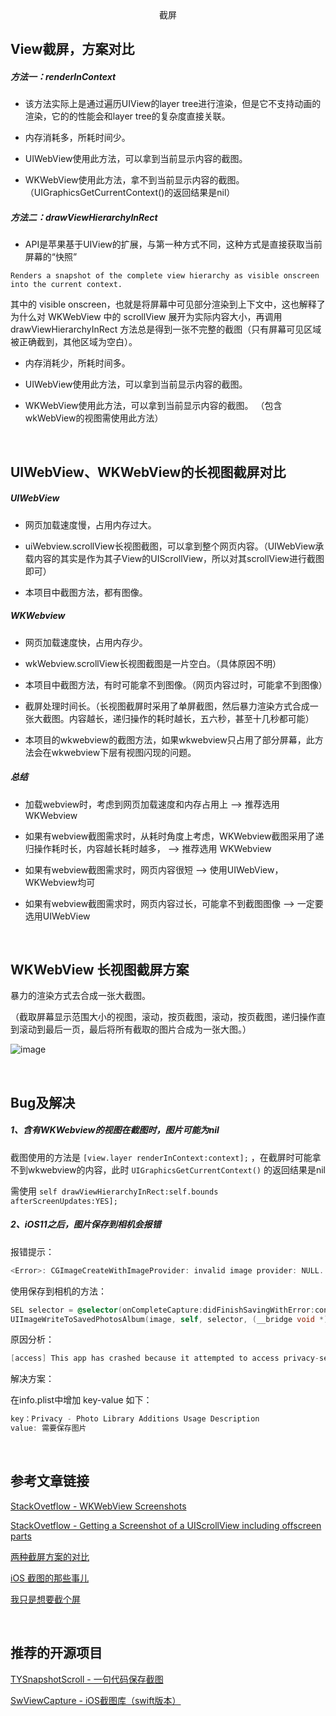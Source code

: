 <center>截屏</center>


## View截屏，方案对比

##### 方法一：renderInContext

- 该方法实际上是通过遍历UIView的layer tree进行渲染，但是它不支持动画的渲染，它的的性能会和layer tree的复杂度直接关联。

- 内存消耗多，所耗时间少。

- UIWebView使用此方法，可以拿到当前显示内容的截图。

- WKWebView使用此方法，拿不到当前显示内容的截图。（UIGraphicsGetCurrentContext()的返回结果是nil）

##### 方法二：drawViewHierarchyInRect

- API是苹果基于UIView的扩展，与第一种方式不同，这种方式是直接获取当前屏幕的“快照”
```
Renders a snapshot of the complete view hierarchy as visible onscreen into the current context.
```
其中的 visible onscreen，也就是将屏幕中可见部分渲染到上下文中，这也解释了为什么对 WKWebView 中的 scrollView 展开为实际内容大小，再调用 drawViewHierarchyInRect 方法总是得到一张不完整的截图（只有屏幕可见区域被正确截到，其他区域为空白）。

- 内存消耗少，所耗时间多。

- UIWebView使用此方法，可以拿到当前显示内容的截图。

- WKWebView使用此方法，可以拿到当前显示内容的截图。 （包含wkWebView的视图需使用此方法）

<br>



## UIWebView、WKWebView的长视图截屏对比

##### UIWebView

- 网页加载速度慢，占用内存过大。

- uiWebview.scrollView长视图截图，可以拿到整个网页内容。（UIWebView承载内容的其实是作为其子View的UIScrollView，所以对其scrollView进行截图即可）

- 本项目中截图方法，都有图像。

##### WKWebview

- 网页加载速度快，占用内存少。

- wkWebview.scrollView长视图截图是一片空白。（具体原因不明）

- 本项目中截图方法，有时可能拿不到图像。（网页内容过时，可能拿不到图像）

- 截屏处理时间长。（长视图截屏时采用了单屏截图，然后暴力渲染方式合成一张大截图。内容越长，递归操作的耗时越长，五六秒，甚至十几秒都可能）

- 本项目的wkwebview的截图方法，如果wkwebview只占用了部分屏幕，此方法会在wkwebview下层有视图闪现的问题。

##### 总结

- 加载webview时，考虑到网页加载速度和内存占用上 —> 推荐选用 WKWebview

- 如果有webview截图需求时，从耗时角度上考虑，WKWebview截图采用了递归操作耗时长，内容越长耗时越多， —> 推荐选用 WKWebview

- 如果有webview截图需求时，网页内容很短 —> 使用UIWebView，WKWebview均可

- 如果有webview截图需求时，网页内容过长，可能拿不到截图图像 —> 一定要选用UIWebView

<br>



## WKWebView 长视图截屏方案

暴力的渲染方式去合成一张大截图。

（截取屏幕显示范围大小的视图，滚动，按页截图，滚动，按页截图，递归操作直到滚动到最后一页，最后将所有截取的图片合成为一张大图。）

![image](http://blog.startry.com/img/blog_swvc_wkwebview.png)

<br>



## Bug及解决

##### 1、含有WKWebview的视图在截图时，图片可能为nil

截图使用的方法是 ` [view.layer renderInContext:context]; ` ，在截屏时可能拿不到wkwebview的内容，此时 `UIGraphicsGetCurrentContext()` 的返回结果是nil

需使用 ` self drawViewHierarchyInRect:self.bounds afterScreenUpdates:YES]; `


##### 2、iOS11之后，图片保存到相机会报错

报错提示：

```objective-c
<Error>: CGImageCreateWithImageProvider: invalid image provider: NULL.
```
使用保存到相机的方法：

```objective-c
SEL selector = @selector(onCompleteCapture:didFinishSavingWithError:contextInfo:);
UIImageWriteToSavedPhotosAlbum(image, self, selector, (__bridge void *)self);
```

原因分析：

```objective-c
[access] This app has crashed because it attempted to access privacy-sensitive data without a usage description.  The app's Info.plist must contain an NSPhotoLibraryAddUsageDescription key with a string value explaining to the user how the app uses this data.
```

解决方案：

在info.plist中增加 key-value 如下：

```objective-c
key：Privacy - Photo Library Additions Usage Description
value: 需要保存图片
```
<br>



## 参考文章链接

[StackOvetflow - WKWebView Screenshots](https://stackoverflow.com/questions/24727499/wkwebview-screenshots)

[StackOvetflow - Getting a Screenshot of a UIScrollView including offscreen parts](https://stackoverflow.com/questions/3539717/getting-a-screenshot-of-a-uiscrollview-including-offscreen-parts)

[两种截屏方案的对比](https://blog.csdn.net/lizitao/article/details/74857890)

[iOS 截图的那些事儿](https://www.jianshu.com/p/3327ffeb7fa5)

[我只是想要截个屏](http://blog.startry.com/2016/02/24/Screenshots-With-SwViewCapture/)

<br>



## 推荐的开源项目

[TYSnapshotScroll - 一句代码保存截图]( https://github.com/TonyReet/TYSnapshotScroll)

[SwViewCapture - iOS截图库（swift版本） ](https://github.com/startry/SwViewCapture)

